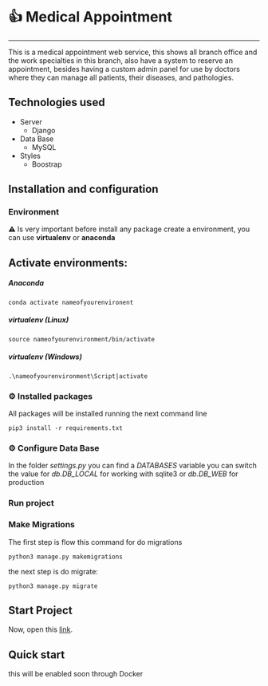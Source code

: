 # :thumbsup: Medical Appointment
---
This is a medical appointment web service, this shows all branch office and the work specialties in this branch, also have a system to reserve an appointment, besides having a custom admin panel for use by doctors where they can manage all patients, their diseases, and pathologies.

## Technologies used

* Server
    * Django
* Data Base
    * MySQL
* Styles 
    * Boostrap

## Installation and configuration

### Environment

:warning: Is very important before install any package create a environment, you can use **virtualenv** or **anaconda**


## Activate environments:

##### Anaconda
```
conda activate nameofyourenvironent
```

##### virtualenv (Linux) 
```
source nameofyourenvironment/bin/activate
```

##### virtualenv (Windows) 
```
.\nameofyourenvironment\Script|activate
```
### :gear: Installed packages

All packages will be installed running the next command line

```
pip3 install -r requirements.txt
```

### :gear: Configure Data Base


 In the folder *settings.py* you can find a *DATABASES* variable you can switch the value for *db.DB_LOCAL* for working with sqlite3 or *db.DB_WEB* for production

### Run project

### Make Migrations

The first step is flow this command for do migrations

```
python3 manage.py makemigrations
```
the next step is do migrate:
```
python3 manage.py migrate
```
## Start Project

Now, open this [link]('http://localhost:8000').


## Quick start

this will be enabled soon through Docker
